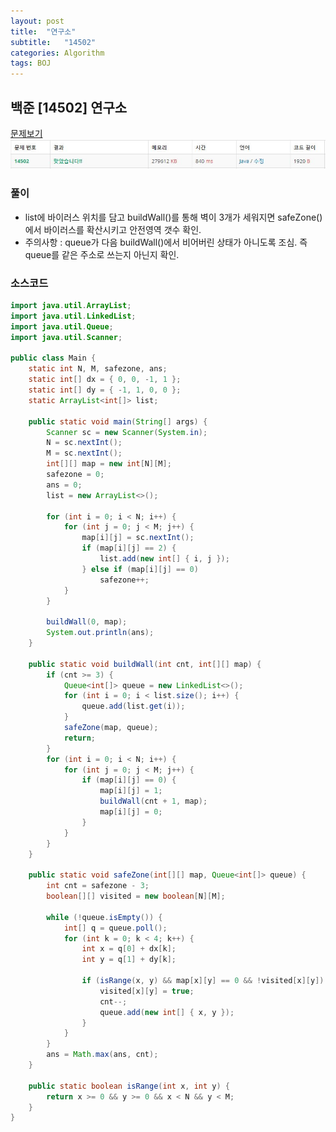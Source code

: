 ```yaml
---
layout: post
title:  "연구소"
subtitle:   "14502"
categories: Algorithm
tags: BOJ
---
```


## 백준 [14502] 연구소
[문제보기](https://www.acmicpc.net/problem/14502) <br>
![Alt text](/assets/img/baekjoon/14502.JPG)

### 풀이
- list에 바이러스 위치를 담고 buildWall()를 통해 벽이 3개가 세워지면 safeZone()에서 바이러스를 확산시키고 안전영역 갯수 확인.
- 주의사항 : queue가 다음 buildWall()에서 비어버린 상태가 아니도록 조심. 즉 queue를 같은 주소로 쓰는지 아닌지 확인.

### 소스코드

~~~ java
import java.util.ArrayList;
import java.util.LinkedList;
import java.util.Queue;
import java.util.Scanner;

public class Main {
	static int N, M, safezone, ans;
	static int[] dx = { 0, 0, -1, 1 };
	static int[] dy = { -1, 1, 0, 0 };
	static ArrayList<int[]> list;

	public static void main(String[] args) {
		Scanner sc = new Scanner(System.in);
		N = sc.nextInt();
		M = sc.nextInt();
		int[][] map = new int[N][M];
		safezone = 0;
		ans = 0;
		list = new ArrayList<>();

		for (int i = 0; i < N; i++) {
			for (int j = 0; j < M; j++) {
				map[i][j] = sc.nextInt();
				if (map[i][j] == 2) {
					list.add(new int[] { i, j });
				} else if (map[i][j] == 0)
					safezone++;
			}
		}

		buildWall(0, map);
		System.out.println(ans);
	}

	public static void buildWall(int cnt, int[][] map) {
		if (cnt >= 3) {
			Queue<int[]> queue = new LinkedList<>();
			for (int i = 0; i < list.size(); i++) {
				queue.add(list.get(i));
			}
			safeZone(map, queue);
			return;
		}
		for (int i = 0; i < N; i++) {
			for (int j = 0; j < M; j++) {
				if (map[i][j] == 0) {
					map[i][j] = 1;
					buildWall(cnt + 1, map);
					map[i][j] = 0;
				}
			}
		}
	}

	public static void safeZone(int[][] map, Queue<int[]> queue) {
		int cnt = safezone - 3;
		boolean[][] visited = new boolean[N][M];

		while (!queue.isEmpty()) {
			int[] q = queue.poll();
			for (int k = 0; k < 4; k++) {
				int x = q[0] + dx[k];
				int y = q[1] + dy[k];

				if (isRange(x, y) && map[x][y] == 0 && !visited[x][y]) {
					visited[x][y] = true;
					cnt--;
					queue.add(new int[] { x, y });
				}
			}
		}
		ans = Math.max(ans, cnt);
	}

	public static boolean isRange(int x, int y) {
		return x >= 0 && y >= 0 && x < N && y < M;
	}
}
~~~

